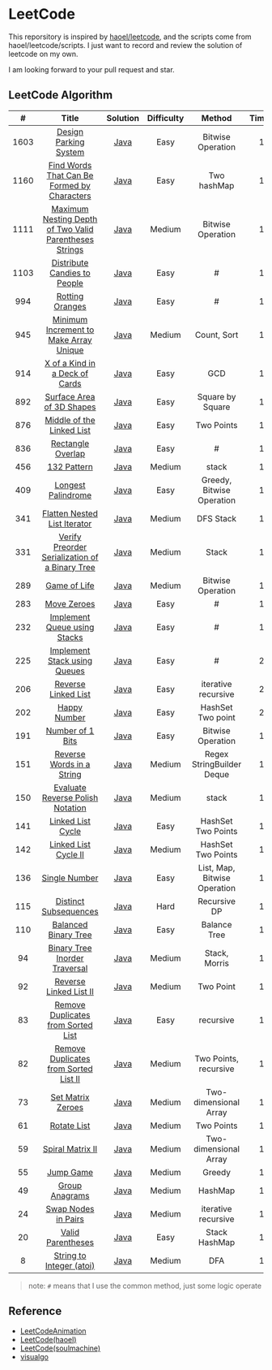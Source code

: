 # LeetCode

This reporsitory is inspired by [haoel/leetcode](<https://github.com/haoel/leetcode>), and the scripts come from haoel/leetcode/scripts. I just want to record and review the solution of leetcode on my own.

I am looking forward to your pull request and star.

## LeetCode Algorithm

| #    | Title                                                   | Solution | Difficulty | Method| Times |
| :----: | :-------------------------------------------------------: | :--------: | :----------: | :--------: | :----------: |
|1603|[Design Parking System](https://leetcode.com/problems/design-parking-system/) | [Java](./algorithms/java/DesignParkingSystem/ParkingSystem.java)|Easy|Bitwise Operation|1|
|1160|[Find Words That Can Be Formed by Characters](https://leetcode.com/problems/find-words-that-can-be-formed-by-characters/) | [Java](./algorithms/java/FindWordsThatCanBeFormedByCharacters/FindWordsThatCanBeFormedByCharacters.java)|Easy|Two hashMap|1|
|1111|[Maximum Nesting Depth of Two Valid Parentheses Strings](https://leetcode.com/problems/maximum-nesting-depth-of-two-valid-parentheses-strings/) | [Java](./algorithms/java/MaximumNestingDepthOfTwoValidParenthesesStrings/MaximumNestingDepthOfTwoValidParenthesesStrings.java)|Medium|Bitwise Operation|1|
|1103|[Distribute Candies to People](https://leetcode.com/problems/distribute-candies-to-people/) | [Java](./algorithms/java/DistributeCandiesToPeople/DistributeCandiesToPeople.java)|Easy|#|1|
|994|[Rotting Oranges](https://leetcode.com/problems/rotting-oranges/) | [Java](./algorithms/java/RottingOranges/RottingOranges.java)|Easy|#|1|
|945|[Minimum Increment to Make Array Unique](https://leetcode.com/problems/minimum-increment-to-make-array-unique/) | [Java](./algorithms/java/MinimumIncrementToMakeArrayUnique/MinimumIncrementToMakeArrayUnique.java)|Medium|Count, Sort|1|
|914|[X of a Kind in a Deck of Cards](https://leetcode.com/problems/x-of-a-kind-in-a-deck-of-cards/) | [Java](./algorithms/java/XOfAKindInADeckOfCards/XOfAKindInADeckOfCards.java)|Easy|GCD|1|
|892|[Surface Area of 3D Shapes](https://leetcode.com/problems/surface-area-of-3d-shapes/) | [Java](./algorithms/java/SurfaceAreaOf3dShapes/SurfaceAreaOf3dShapes.java)|Easy|Square by Square|1|
|876|[Middle of the Linked List](https://leetcode.com/problems/middle-of-the-linked-list/) | [Java](./algorithms/java/MiddleOfTheLinkedList/MiddleOfTheLinkedList.java)|Easy|Two Points|1|
|836|[Rectangle Overlap](https://leetcode.com/problems/rectangle-overlap/) | [Java](./algorithms/java/RectangleOverlap/RectangleOverlap.java)|Easy|#|1|
|456|[132 Pattern](https://leetcode.com/problems/132-pattern/) | [Java](./algorithms/java/Pattern/Pattern.java)|Medium|stack|1|
|409|[Longest Palindrome](https://leetcode.com/problems/longest-palindrome/) | [Java](./algorithms/java/LongestPalindrome/LongestPalindrome.java)|Easy|Greedy, Bitwise Operation|1|
|341|[Flatten Nested List Iterator](https://leetcode.com/problems/flatten-nested-list-iterator/) | [Java](./algorithms/java/FlattenNestedListIterator/NestedIterator.java)|Medium|DFS Stack|1|
|331|[Verify Preorder Serialization of a Binary Tree](https://leetcode.com/problems/verify-preorder-serialization-of-a-binary-tree/) | [Java](./algorithms/java/IsValidSerialization/IisValidSerialization.java)|Medium|Stack|1|
|289|[Game of Life](https://leetcode.com/problems/game-of-life/) | [Java](./algorithms/java/GameOfLife/GameOfLife.java)|Medium|Bitwise Operation|1|
|283|[Move Zeroes](https://leetcode.com/problems/move-../zeroes/) | [Java](./algorithms/java/MoveZeroes/MoveZeroes.java)|Easy|#|1|
|232|[Implement Queue using Stacks](https://leetcode.com/problems/implement-queue-using-stacks/) | [Java](./algorithms/java/ImplementQueueUsingStacks/ImplementQueueUsingStacks.java)|Easy|#|1|
|225|[Implement Stack using Queues](https://leetcode.com/problems/implement-stack-using-queues/) | [Java](./algorithms/java/ImplementStackUsingQueues/ImplementStackUsingQueues.java)|Easy|#|2|
|206|[Reverse Linked List](https://leetcode.com/problems/reverse-linked-list/) | [Java](./algorithms/java/ReverseLinkedList/ReverseLinkedList.java)|Easy|iterative recursive|2|
|202|[Happy Number](https://leetcode.com/problems/happy-number/solution/kuai-le-shu-by-leetcode/) | [Java](./algorithms/java/HappyNumber/HappyNumber.java)|Easy|HashSet Two point|2|
|191|[Number of 1 Bits](https://leetcode.com/problems/number-of-1-bits/) | [Java](./algorithms/java/NumberOf1Bits/NumberOf1Bits.java)|Easy|Bitwise Operation|1|
|151|[Reverse Words in a String](https://leetcode.com/problems/reverse-words-in-a-string/) | [Java](./algorithms/java/ReverseWordsInAString/ReverseWordsInAString.java)|Medium|Regex StringBuilder Deque|1|
|150|[Evaluate Reverse Polish Notation](https://leetcode.com/problems/evaluate-reverse-polish-notation/) | [Java](./algorithms/java/EvaluateReversePolishNotation/EvaluateReversePolishNotation.java)|Medium|stack|1|
|141|[Linked List Cycle](https://leetcode.com/problems/linked-list-cycle) | [Java](./algorithms/java/LinkedListCycle/LinkedListCycle.java)|Easy|HashSet Two Points|1|
|142|[Linked List Cycle II](https://leetcode.com/problems/linked-list-cycle-ii/) | [Java](./algorithms/java/LinkedListCycleIi/LinkedListCycleIi.java)|Medium|HashSet Two Points|1|
|136|[Single Number](https://leetcode.com/problems/single-number/) | [Java](./algorithms/java/SingleNumber/SingleNumber.java)|Easy|List, Map, Bitwise Operation|1|
|115|[Distinct Subsequences](https://leetcode.com/problems/distinct-subsequences/) | [Java](./algorithms/java/DistinctSubsequences/DistinctSubsequences.java)|Hard|Recursive DP|1|
|110|[Balanced Binary Tree](https://leetcode.com/problems/balanced-binary-tree/) | [Java](./algorithms/java/BalancedBinaryTree/BalancedBinaryTree.java)|Easy|Balance Tree|1|
|94|[Binary Tree Inorder Traversal](https://leetcode.com/problems/binary-tree-inorder-traversal/) | [Java](./algorithms/java/BinaryTreeInorderTraversal/BinaryTreeInorderTraversal.java)|Medium|Stack, Morris|1|
|92|[Reverse Linked List II](https://leetcode.com/problems/reverse-linked-list-ii/) | [Java](./algorithms/java/ReverseLinkedListII/ReverseLinkedListII.java)|Medium|Two Point|1|
|83|[Remove Duplicates from Sorted List](https://leetcode.com/problems/remove-duplicates-from-sorted-list/) | [Java](./algorithms/java/RemoveDuplicatesFromSortedList/RemoveDuplicatesFromSortedList.java)|Easy|recursive|1|
|82|[Remove Duplicates from Sorted List II](https://leetcode.com/problems/remove-duplicates-from-sorted-list-ii/) | [Java](./algorithms/java/RemoveDuplicatesFromSortedListIi/RemoveDuplicatesFromSortedListIi.java)|Medium|Two Points, recursive|1|
|73|[Set Matrix Zeroes](https://leetcode.com/problems/set-matrix-zeroes/) | [Java](./algorithms/java/SetMatrixZeroes/SetMatrixZeroes.java)|Medium|Two-dimensional Array|1|
|61|[Rotate List](https://leetcode.com/problems/rotate-list/) | [Java](./algorithms/java/RotateList/RotateList.java)|Medium|Two Points|1|
|59|[Spiral Matrix II](https://leetcode.com/problems/spiral-matrix-ii/) | [Java](./algorithms/java/SpiralMatrix2/SpiralMatrixii.java)|Medium|Two-dimensional Array|1|
|55|[Jump Game](https://leetcode.com/problems/jump-game/) | [Java](./algorithms/java/JumpGame/JumpGame.java)|Medium|Greedy|1|
|49|[Group Anagrams](https://leetcode.com/problems/group-anagrams/) | [Java](./algorithms/java/GroupAnagrams/GroupAnagrams.java)|Medium|HashMap|1|
|24|[Swap Nodes in Pairs](https://leetcode.com/problems/swap-nodes-in-pairs/) | [Java](./algorithms/java/SwapNodesInPairs/SwapNodesInPairs.java)|Medium|iterative recursive|1|
|20|[Valid Parentheses](https://leetcode.com/problems/valid-parentheses/) | [Java](./algorithms/java/ValidParentheses/ValidParentheses.java)|Easy|Stack HashMap|1|
|8|[String to Integer (atoi)](https://leetcode.com/problems/string-to-integer-atoi/) | [Java](./algorithms/java/StringToIntegerAtoi/StringToIntegerAtoi.java)|Medium|DFA|1|

> note: `#` means that I use the common method, just some logic operate

##  Reference

- [LeetCodeAnimation](https://github.com/MisterBooo/LeetCodeAnimation)
- [LeetCode(haoel)](https://github.com/haoel/leetcode)
- [LeetCode(soulmachine)](https://github.com/soulmachine/leetcode)
- [visualgo](https://visualgo.net)
